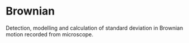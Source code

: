 Brownian
========

Detection, modelling and calculation of standard deviation in Brownian motion recorded from microscope.   
